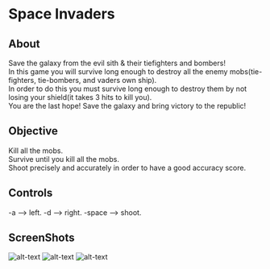 # Space Invaders

## About

Save the galaxy from the evil sith & their tiefighters and bombers!  
In this game you will survive long enough to destroy all the enemy mobs(tie-fighters, tie-bombers, and vaders own ship).  
In order to do this you must survive long enough to destroy them by not losing your shield(it takes 3 hits to kill you).  
You are the last hope! Save the galaxy and bring victory to the republic!

## Objective

Kill all the mobs.  
Survive until you kill all the mobs.  
Shoot precisely and accurately in order to have a good accuracy score.

## Controls

-a --> left.
-d --> right.
-space --> shoot.

## ScreenShots
![alt-text](https://raw.github.com/TrumpNat1on/SpaceWar/master/images/StartScreen.PNG "Start Screen")
![alt-text](https://raw.github.com/TrumpNat1on/SpaceWar/master/images/MidScreen.PNG "Mid Screen")
![alt-text](https://raw.github.com/TrumpNat1on/SpaceWar/master/images/EndScreen.PNG "End Screen")
